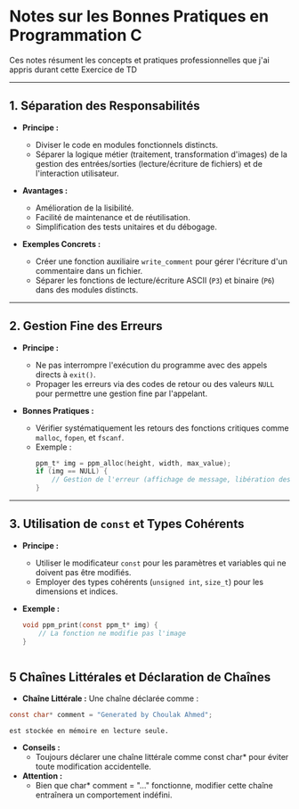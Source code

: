 # Notes sur les Bonnes Pratiques en Programmation C

Ces notes résument les concepts et pratiques professionnelles que j'ai appris durant cette Exercice de TD

---

## 1. Séparation des Responsabilités

- **Principe :**
  - Diviser le code en modules fonctionnels distincts.
  - Séparer la logique métier (traitement, transformation d'images) de la gestion des entrées/sorties (lecture/écriture de fichiers) et de l'interaction utilisateur.

- **Avantages :**
  - Amélioration de la lisibilité.
  - Facilité de maintenance et de réutilisation.
  - Simplification des tests unitaires et du débogage.

- **Exemples Concrets :**
  - Créer une fonction auxiliaire `write_comment` pour gérer l'écriture d'un commentaire dans un fichier.
  - Séparer les fonctions de lecture/écriture ASCII (`P3`) et binaire (`P6`) dans des modules distincts.

---

## 2. Gestion Fine des Erreurs

- **Principe :**
  - Ne pas interrompre l'exécution du programme avec des appels directs à `exit()`.
  - Propager les erreurs via des codes de retour ou des valeurs `NULL` pour permettre une gestion fine par l'appelant.

- **Bonnes Pratiques :**
  - Vérifier systématiquement les retours des fonctions critiques comme `malloc`, `fopen`, et `fscanf`.
  - Exemple :
    ```c
    ppm_t* img = ppm_alloc(height, width, max_value);
    if (img == NULL) {
        // Gestion de l'erreur (affichage de message, libération des ressources, etc.)
    }
    ```

---

## 3. Utilisation de `const` et Types Cohérents

- **Principe :**
  - Utiliser le modificateur `const` pour les paramètres et variables qui ne doivent pas être modifiés.
  - Employer des types cohérents (`unsigned int`, `size_t`) pour les dimensions et indices.

- **Exemple :**
  ```c
  void ppm_print(const ppm_t* img) {
      // La fonction ne modifie pas l'image
  }



## 5 Chaînes Littérales et Déclaration de Chaînes
- **Chaîne Littérale :**
    Une chaîne déclarée comme :
```c
const char* comment = "Generated by Choulak Ahmed";
```
    est stockée en mémoire en lecture seule.
- **Conseils :**
    - Toujours déclarer une chaîne littérale comme const char* pour éviter toute modification accidentelle.
- **Attention :**
    - Bien que char* comment = "..." fonctionne, modifier cette chaîne entraînera un comportement indéfini.